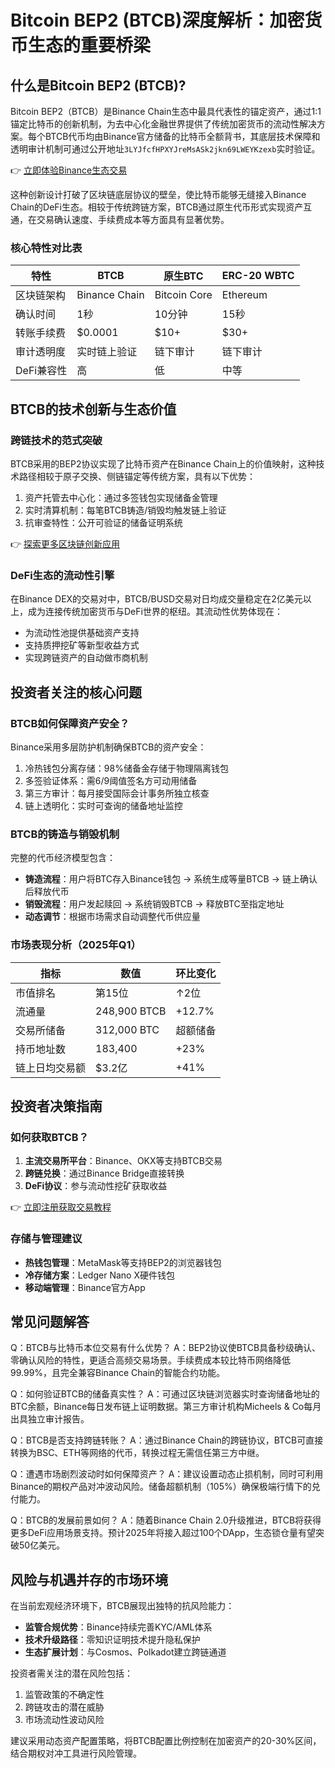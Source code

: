 # Bitcoin BEP2 (BTCB)深度解析：加密货币生态的重要桥梁

## 什么是Bitcoin BEP2 (BTCB)?
Bitcoin BEP2（BTCB）是Binance Chain生态中最具代表性的锚定资产，通过1:1锚定比特币的创新机制，为去中心化金融世界提供了传统加密货币的流动性解决方案。每个BTCB代币均由Binance官方储备的比特币全额背书，其底层技术保障和透明审计机制可通过公开地址`3LYJfcfHPXYJreMsASk2jkn69LWEYKzexb`实时验证。

👉 [立即体验Binance生态交易](https://bit.ly/okx_welcome)

这种创新设计打破了区块链底层协议的壁垒，使比特币能够无缝接入Binance Chain的DeFi生态。相较于传统跨链方案，BTCB通过原生代币形式实现资产互通，在交易确认速度、手续费成本等方面具有显著优势。

### 核心特性对比表
| 特性          | BTCB            | 原生BTC         | ERC-20 WBTC     |
|---------------|-----------------|-----------------|-----------------|
| 区块链架构    | Binance Chain   | Bitcoin Core    | Ethereum        |
| 确认时间      | 1秒             | 10分钟          | 15秒            |
| 转账手续费    | $0.0001         | $10+            | $30+            |
| 审计透明度    | 实时链上验证    | 链下审计        | 链下审计        |
| DeFi兼容性    | 高              | 低              | 中等            |

## BTCB的技术创新与生态价值

### 跨链技术的范式突破
BTCB采用的BEP2协议实现了比特币资产在Binance Chain上的价值映射，这种技术路径相较于原子交换、侧链锚定等传统方案，具有以下优势：
1. 资产托管去中心化：通过多签钱包实现储备金管理
2. 实时清算机制：每笔BTCB铸造/销毁均触发链上验证
3. 抗审查特性：公开可验证的储备证明系统

👉 [探索更多区块链创新应用](https://bit.ly/okx_welcome)

### DeFi生态的流动性引擎
在Binance DEX的交易对中，BTCB/BUSD交易对日均成交量稳定在2亿美元以上，成为连接传统加密货币与DeFi世界的枢纽。其流动性优势体现在：
- 为流动性池提供基础资产支持
- 支持质押挖矿等新型收益方式
- 实现跨链资产的自动做市商机制

## 投资者关注的核心问题

### BTCB如何保障资产安全？
Binance采用多层防护机制确保BTCB的资产安全：
1. 冷热钱包分离存储：98%储备金存储于物理隔离钱包
2. 多签验证体系：需6/9阈值签名方可动用储备
3. 第三方审计：每月接受国际会计事务所独立核查
4. 链上透明化：实时可查询的储备地址监控

### BTCB的铸造与销毁机制
完整的代币经济模型包含：
- **铸造流程**：用户将BTC存入Binance钱包 → 系统生成等量BTCB → 链上确认后释放代币
- **销毁流程**：用户发起赎回 → 系统销毁BTCB → 释放BTC至指定地址
- **动态调节**：根据市场需求自动调整代币供应量

### 市场表现分析（2025年Q1）
| 指标                | 数值           | 环比变化 |
|---------------------|----------------|----------|
| 市值排名            | 第15位         | ↑2位     |
| 流通量              | 248,900 BTCB   | +12.7%   |
| 交易所储备          | 312,000 BTC    | 超额储备 |
| 持币地址数          | 183,400        | +23%     |
| 链上日均交易额      | $3.2亿         | +41%     |

## 投资者决策指南

### 如何获取BTCB？
1. **主流交易所平台**：Binance、OKX等支持BTCB交易
2. **跨链兑换**：通过Binance Bridge直接转换
3. **DeFi协议**：参与流动性挖矿获取收益

👉 [立即注册获取交易教程](https://bit.ly/okx_welcome)

### 存储与管理建议
- **热钱包管理**：MetaMask等支持BEP2的浏览器钱包
- **冷存储方案**：Ledger Nano X硬件钱包
- **移动端管理**：Binance官方App

## 常见问题解答

Q：BTCB与比特币本位交易有什么优势？
A：BEP2协议使BTCB具备秒级确认、零确认风险的特性，更适合高频交易场景。手续费成本较比特币网络降低99.99%，且完全兼容Binance Chain的智能合约功能。

Q：如何验证BTCB的储备真实性？
A：可通过区块链浏览器实时查询储备地址的BTC余额，Binance每日发布链上证明数据。第三方审计机构Micheels & Co每月出具独立审计报告。

Q：BTCB是否支持跨链转账？
A：通过Binance Chain的跨链协议，BTCB可直接转换为BSC、ETH等网络的代币，转换过程无需信任第三方中继。

Q：遭遇市场剧烈波动时如何保障资产？
A：建议设置动态止损机制，同时可利用Binance的期权产品对冲波动风险。储备超额机制（105%）确保极端行情下的兑付能力。

Q：BTCB的发展前景如何？
A：随着Binance Chain 2.0升级推进，BTCB将获得更多DeFi应用场景支持。预计2025年将接入超过100个DApp，生态锁仓量有望突破50亿美元。

## 风险与机遇并存的市场环境
在当前宏观经济环境下，BTCB展现出独特的抗风险能力：
- **监管合规优势**：Binance持续完善KYC/AML体系
- **技术升级路径**：零知识证明技术提升隐私保护
- **生态扩展计划**：与Cosmos、Polkadot建立跨链通道

投资者需关注的潜在风险包括：
1. 监管政策的不确定性
2. 跨链攻击的潜在威胁
3. 市场流动性波动风险

建议采用动态资产配置策略，将BTCB配置比例控制在加密资产的20-30%区间，结合期权对冲工具进行风险管理。